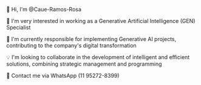 👋 Hi, I'm @Caue-Ramos-Rosa

🤖 I'm very interested in working as a Generative Artificial Intelligence (GEN) Specialist

🚀 I'm currently responsible for implementing Generative AI projects, contributing to the company's digital transformation

💡 I'm looking to collaborate in the development of intelligent and efficient solutions, combining strategic management and programming

📲 Contact me via WhatsApp (11 95272-8399)
<!---
Caue-Ramos-Rosa/Caue-Ramos-Rosa is a ✨ special ✨ repository because its `README.md` (this file) appears on your GitHub profile.
You can click the View link to see your changes.
--->

